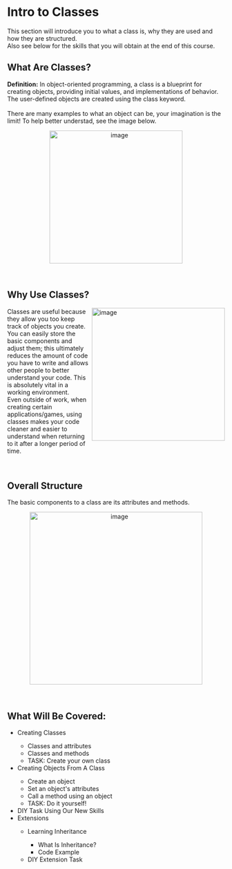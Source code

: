 # Intro to Classes
This section will introduce you to what a class is, why they are used and how they are structured. <br>
Also see below for the skills that you will obtain at the end of this course.
<br>

## What Are Classes?
<b>Definition:</b> In object-oriented programming, a class is a blueprint for creating objects, providing initial values, and implementations of behavior. The user-defined objects are created using the class keyword.
<br><br>
There are many examples to what an object can be, your imagination is the limit! To help better understad, see the image below.

<p align="center">
  <img width="308"  alt="image" src="https://user-images.githubusercontent.com/60058170/158226471-755f3f6e-e094-4c00-be40-584975cd070e.png">
</p>

<br>

## Why Use Classes?
<p align="left">
  <img width="308"  align="right" alt="image" src="https://user-images.githubusercontent.com/60058170/158228047-221b9b1b-2bfc-4ecf-83b9-e4f15d9b1782.png">
  Classes are useful because they allow you too keep track of objects you create.<br>You can easily store the basic components and adjust them; this ultimately reduces 
  the amount of code you have to write and allows other people to better understand your code. This is absolutely vital in a working environment. <br>Even 
  outside of work, when creating certain applications/games, using classes makes your code cleaner and easier to understand when returning to it after a longer period
  of time. 
</p>
<br>

## Overall Structure
The basic components to a class are its attributes and methods.
<p align="center">
  <img width="400" alt="image" src="https://user-images.githubusercontent.com/60058170/158230630-108a4267-3757-4dab-939e-70cd10e5fee2.png">
</p>

<br>

## What Will Be Covered:
<ul>
  <li>Creating Classes</li>
  <ul>
    <li>Classes and attributes</li>
    <li>Classes and methods</li>
    <li>TASK: Create your own class</li>
  </ul>
  <li>Creating Objects From A Class</li>
  <ul>
    <li>Create an object</li>
    <li>Set an object's attributes</li>
    <li>Call a method using an object</li>
    <li>TASK: Do it yourself!</li>
  </ul>
  <li>DIY Task Using Our New Skills</li>
  <li>Extensions</li>
  <ul>
    <li>Learning Inheritance</li>
    <ul>
      <li>What Is Inheritance?</li>
      <li>Code Example</li>
    </ul>
    <li>DIY Extension Task</li>
  </ul>
</ul>

